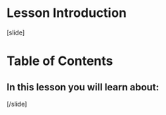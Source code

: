 # Lesson Introduction

[slide]
# Table of Contents

## In this lesson you will learn about:

[/slide]